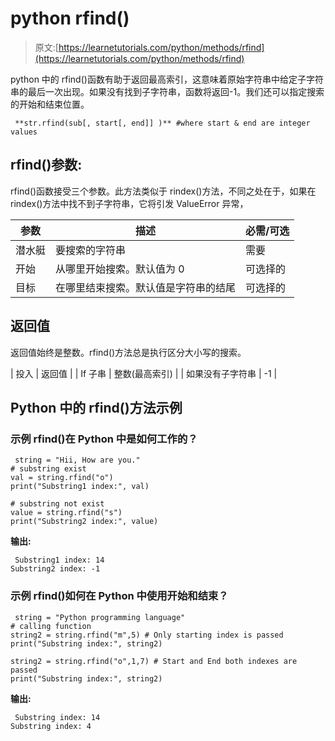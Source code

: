 # python rfind()

> 原文:[https://learnetutorials.com/python/methods/rfind](https://learnetutorials.com/python/methods/rfind)

python 中的 rfind()函数有助于返回最高索引，这意味着原始字符串中给定子字符串的最后一次出现。如果没有找到子字符串，函数将返回-1。我们还可以指定搜索的开始和结束位置。

```
 **str.rfind(sub[, start[, end]] )** #where start & end are integer values 

```

## rfind()参数:

rfind()函数接受三个参数。此方法类似于 rindex()方法，不同之处在于，如果在 rindex()方法中找不到子字符串，它将引发 ValueError 异常，

| 参数 | 描述 | 必需/可选 |
| --- | --- | --- |
| 潜水艇 | 要搜索的字符串 | 需要 |
| 开始 | 从哪里开始搜索。默认值为 0 | 可选择的 |
| 目标 | 在哪里结束搜索。默认值是字符串的结尾 | 可选择的 |

## 返回值

返回值始终是整数。rfind()方法总是执行区分大小写的搜索。

| 投入 | 返回值 |
| If 子串 | 整数(最高索引) |
| 如果没有子字符串 | -1 |

## Python 中的 rfind()方法示例

### 示例 rfind()在 Python 中是如何工作的？

```
 string = "Hii, How are you."
# substring exist
val = string.rfind("o")
print("Substring1 index:", val)

# substring not exist
value = string.rfind("s")
print("Substring2 index:", value) 

```

**输出:**

```
 Substring1 index: 14
Substring2 index: -1 
```

### 示例 rfind()如何在 Python 中使用开始和结束？

```
 string = "Python programming language"  
# calling function  
string2 = string.rfind("m",5) # Only starting index is passed  
print("Substring index:", string2)

string2 = string.rfind("o",1,7) # Start and End both indexes are passed  
print("Substring index:", string2) 

```

**输出:**

```
 Substring index: 14
Substring index: 4 
```